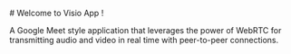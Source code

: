 # Welcome to Visio App !

A Google Meet style application that leverages the power of WebRTC for transmitting audio and video in real time with peer-to-peer connections.
